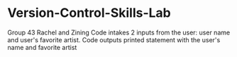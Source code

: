 # Version-Control-Skills-Lab
Group 43 Rachel and Zining 
Code intakes 2 inputs from the user: user name and user's favorite artist. Code outputs printed statement with the user's name and favorite artist
